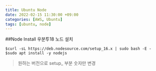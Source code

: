 ```yaml
---
title: Ubuntu Node
date: 2022-02-15 11:30:00 +09:00
categories: [AWS, Ubuntu]
tags: [ubuntu, node]
---
```


##Node Install 우분투18 노드 설치
```
$curl -sL https://deb.nodesource.com/setup_16.x | sudo bash -E -
$sudo apt install -y nodejs
```
>원하는 버전으로 setup_ 부분 숫자만 변경
